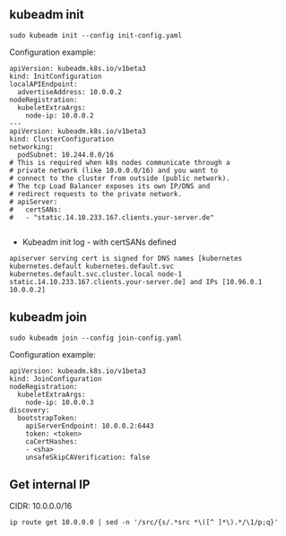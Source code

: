 ## kubeadm init

``` sudo kubeadm init --config init-config.yaml ```

Configuration example:
```
apiVersion: kubeadm.k8s.io/v1beta3
kind: InitConfiguration
localAPIEndpoint:
  advertiseAddress: 10.0.0.2
nodeRegistration:
  kubeletExtraArgs:
    node-ip: 10.0.0.2
---
apiVersion: kubeadm.k8s.io/v1beta3
kind: ClusterConfiguration
networking:
  podSubnet: 10.244.0.0/16
# This is required when k8s nodes communicate through a
# private network (like 10.0.0.0/16) and you want to
# connect to the cluster from outside (public network).
# The tcp Load Balancer exposes its own IP/DNS and
# redirect requests to the private network.
# apiServer:
#   certSANs:
#   - "static.14.10.233.167.clients.your-server.de"
  
```

- Kubeadm init log - with certSANs defined

```
apiserver serving cert is signed for DNS names [kubernetes kubernetes.default kubernetes.default.svc kubernetes.default.svc.cluster.local node-1 static.14.10.233.167.clients.your-server.de] and IPs [10.96.0.1 10.0.0.2]
```

## kubeadm join

``` sudo kubeadm join --config join-config.yaml ```

Configuration example:
```
apiVersion: kubeadm.k8s.io/v1beta3
kind: JoinConfiguration
nodeRegistration:
  kubeletExtraArgs:
    node-ip: 10.0.0.3
discovery:
  bootstrapToken:
    apiServerEndpoint: 10.0.0.2:6443
    token: <token>
    caCertHashes:
    - <sha> 
    unsafeSkipCAVerification: false
```

## Get internal IP
CIDR: 10.0.0.0/16

``` ip route get 10.0.0.0 | sed -n '/src/{s/.*src *\([^ ]*\).*/\1/p;q}' ```
